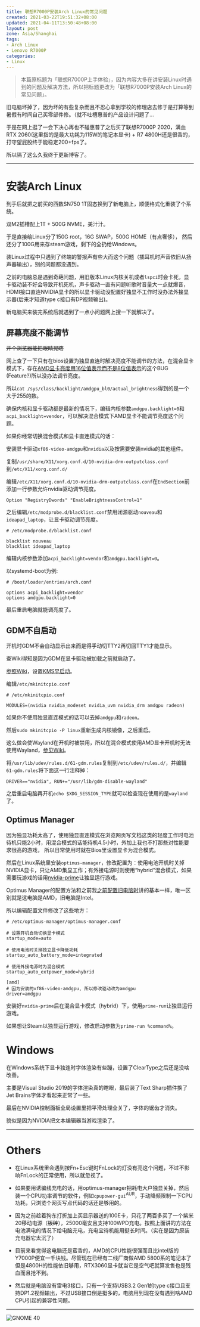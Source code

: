 ```yaml
---
title: 联想R7000P安装Arch Linux的常见问题
created: 2021-03-22T19:51:32+08:00
updated: 2021-04-11T13:50:48+08:00
layout: post
zone: Asia/Shanghai
tags:
- Arch Linux
- Lenovo R7000P
categories:
- Linux
---
```


> 本篇原标题为「联想R7000P上手体验」，因为内容大多在讲安装Linux时遇到的问题及解决方法，所以把标题更改为「联想R7000P安装Arch Linux的常见问题」。

旧电脑坏掉了，因为坏的有些复杂而且不忍心拿到学校的修理店去修于是打算等到暑假有时间自己买零部件修。（就不吐槽惠普的产品设计问题了...

于是在网上逛了一会下决心再也不碰惠普了之后买了联想R7000P 2020，满血RTX 2060(这里指的是最大功耗为115W的笔记本显卡) + R7 4800H还是很香的，打守望屁股终于能稳定200+fps了。

所以隔了这么久我终于更新博客了。

<!--more-->

<!--aplayer
{
    "name": "Underground",
    "artist": "Lindsey Stirling",
    "theme": "#CC8888",
    "url": "https://music.starry-s.me/music/obj_wonDkMOGw6XDiTHCmMOi_2660462601_5de2_ff1b_7e9f_3314960c90b9d68875a3d640df5d283a.mp4",
    "cover": "https://music.starry-s.me/music/cover/109951164174520818.jpg"
}
-->

-------

# 安装Arch Linux

到手后就把之前买的西数SN750 1T固态换到了新电脑上，顺便格式化重装了个系统。

双M2插槽配上1T + 500G NVME，美汁汁。

于是直接给Linux分了150G root，16G SWAP，500G HOME（有点奢侈）， 然后还分了100G用来存steam游戏，剩下的全扔给Windows。

装Linux过程中只遇到了终端的警报声有些大而这个问题（插耳机时声音依旧从扬声器输出），别的问题都没遇到。

之前的电脑总是遇到奇葩问题，用旧版本Linux内核关机或者`lspci`时会卡死，显卡驱动装不好会导致开机死机，声卡驱动一直有问题听歌时音量大一点就爆音，HDMI接口直连NVIDIA显卡的所以显卡驱动没配置好独显不工作时没办法外接显示器(后来才知道type c接口有DP视频输出)。

新电脑买来装完系统后就遇到了一点小问题网上搜一下就解决了。

## 屏幕亮度不能调节

~~开个浏览器能把眼睛晃瞎~~

网上查了一下只有在bios设置为独显直连时解决亮度不能调节的方法，在混合显卡模式下，存在[AMD显卡亮度用16位值表示而不是8位值表示](https://bugzilla.opensuse.org/show_bug.cgi?id=1180749)的这个BUG (Feature?)所以没办法调节亮度。

所以`cat /sys/class/backlight/amdgpu_bl0/actual_brightness`得到的是一个大于255的数。

确保内核和显卡驱动都是最新的情况下，编辑内核参数`amdgpu.backlight=0`和`acpi_backlight=vendor`，可以解决混合模式下AMD显卡不能调节亮度这个问题。

如果你经常切换混合模式和显卡直连模式的话：

安装显卡驱动`xf86-video-amdgpu`和`nvidia`以及按需要安装nvidia的其他组件。

复制`/usr/share/X11/xorg.conf.d/10-nvidia-drm-outputclass.conf`到`/etc/X11/xorg.conf.d/`

编辑`/etc/X11/xorg.conf.d/10-nvidia-drm-outputclass.conf`在`EndSection`前添加一行参数允许nvidia驱动调节亮度。

```
Option "RegistryDwords" "EnableBrightnessControl=1"
```

之后编辑`/etc/modprobe.d/blacklist.conf`禁用闭源驱动`nouveau`和`ideapad_laptop`，让显卡驱动调节亮度。

```
# /etc/modprobe.d/blacklist.conf

blacklist nouveau
blacklist ideapad_laptop
```

编辑内核参数添加`acpi_backlight=vendor`和`amdgpu.backlight=0`。

以systemd-boot为例:

```
# /boot/loader/entries/arch.conf

options acpi_backlight=vendor
options amdgpu.backlight=0
```

最后重启电脑就能调亮度了。

## GDM不自启动

开机时GDM不会自动显示出来而是得手动切TTY2再切回TTY1才能显示。

查Wiki得知是因为GDM在显卡驱动被加载之前就启动了。

[参照Wiki](https://wiki.archlinux.org/index.php/GDM#Black_screen_on_AMD_or_Intel_GPUs_when_an_NVidia_(e)GPU_is_present)，设置[KMS早启动](https://wiki.archlinux.org/index.php/Kernel_mode_setting#Early_KMS_start)。

编辑`/etc/mkinitcpio.conf`

```
# /etc/mkinitcpio.conf

MODULES=(nvidia nvidia_modeset nvidia_uvm nvidia_drm amdgpu radeon)
```
如果你不使用独显直连模式的话可以去掉`amdgpu`和`radeon`。

然后`sudo mkinitcpio -P linux`重新生成内核镜像，之后重启。

这么做会使Wayland在开机时被禁用，所以在混合模式使用AMD显卡开机时无法使用Wayland，[参见Wiki](https://wiki.archlinux.org/index.php/GDM#GDM_ignores_Wayland_and_uses_X.Org_by_default)。

将`/usr/lib/udev/rules.d/61-gdm.rules`复制到`/etc/udev/rules.d/`，并编辑`61-gdm.rules`将下面这一行注释掉：

```
DRIVER=="nvidia", RUN+="/usr/lib/gdm-disable-wayland"
```

之后重启电脑再开机`echo $XDG_SESSION_TYPE`就可以检查现在使用的是`wayland`了。

## Optimus Manager

因为独显功耗太高了，使用独显直连模式在浏览网页写文档这类的轻度工作时电池待机只能2小时，用混合模式的话能待机4.5小时，外加上我也不打那些对性能要求很高的游戏，
所以日常使用时就在Bios里设置显卡为混合模式。

然后在Linux系统里安装`optimus-manager`，修改配置为：使用电池开机时关掉NVIDIA显卡，只让AMD集显工作；有外接电源时则使用“hybrid”混合模式，如果需要玩游戏的话用[nvidia-prime](https://wiki.archlinux.org/index.php/PRIME#PRIME_render_offload)让独显运行游戏。

Optimus Manager的配置方法和之前我[之前配置旧电脑时](/posts/archlinux-pavilion-gaming-laptop/)讲的基本一样，唯一区别就是这电脑是AMD，旧电脑是Intel。

所以编辑配置文件修改了这些地方：

```
# /etc/optimus-manager/optimus-manager.conf

# 设置开机自动切换显卡模式
startup_mode=auto

# 使用电池时关掉独立显卡降低功耗
startup_auto_battery_mode=integrated

# 使用外接电源时为混合模式
startup_auto_extpower_mode=hybrid

[amd]
# 因为安装的xf86-video-amdgpu, 所以修改驱动改为amdgpu
driver=amdgpu

```

安装好`nvidia-prime`后在混合显卡模式（hybrid）下，使用`prime-run`让独显运行游戏。

如果想让Steam以独显运行游戏，修改启动参数为`prime-run %command%`。

# Windows

在Windows系统下显卡独连时字体渲染有些蹦，设置了ClearType之后还是没啥改善。

主要是Visual Studio 2019的字体渲染真的瞎眼，最后装了Text Sharp插件换了Jet Brains字体才看起来正常了一些。

最后在NVIDIA控制面板全局设置里把平滑处理全关了，字体的锯齿才消失。

貌似是因为NVIDIA把文本编辑器当游戏渲染了。

-----

# Others

 * 在Linux系统里会遇到按Fn+Esc键时FnLock的灯没有亮这个问题，不过不影响FnLock的正常使用，所以就忽视了。

 * 如果要用诱骗线充电的话，用optimus-manager把耗电大户独显关掉，然后装一个CPU功率调节的软件，例如`cpupower-gui`<sup>AUR</sup>，手动降频限制一下CPU功耗，只浏览个网页写点代码的话还是够用的。

 * 因为之前趁着狗东打折加上买显示器送的100E卡，只花了两百多买了一个紫米20移动电源（~~板砖~~），25000毫安且支持100WPD充电。按照上面讲的方法在电池满电的情况下给电脑充电，充电宝待机能用挺长时间。（实在是因为原装充电器它太沉了）

 * 目前来看觉得这电脑还是蛮香的，AMD的CPU性能很强而且比intel版的Y7000P便宜一千块钱。尽管现在已经有二线厂商做AMD 5800系的笔记本了但是4800H的性能依旧够用，RTX3060显卡就当它是空气吧就算发售也是残血而且抢不到。

 * 然后就是电脑没有雷电3接口，只有一个支持USB3.2 Gen1的type c接口且支持DP1.2视频输出，不过USB接口倒是挺多的，电脑用到现在没有遇到啥AMD CPU引起的兼容性问题。

------

![GNOME 40](images/1.jpg "GNOME 40")
